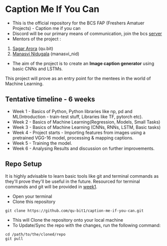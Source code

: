 # Caption Me If You Can

- This is the official repository for the BCS FAP (Freshers Amatuer Projects) - Caption me if you can
- Discord will be our primary means of communication, join the bcs [server](https://discord.gg/zZQbZcu29f)
- Mentors of the project :
1. [Sagar Arora](https://github.com/qu-bit1) (qu.bit)
2. [Manasvi Nidugala](https://github.com/roses-and-thorns) (manasvi_nid)

- The aim of the project is to create an **Image caption generator** using basic CNNs and LSTMs.

This project will prove as an entry point for the mentees in the world of Machine Learning.

## Tentative timeline - 6 weeks

- Week 1 - Basics of Python, Python libraries like np, pd and ML(Introduction - train-test stuff, Libraries like TF, pytorch etc).
- Week 2 - Basics of  Machine Learning(Regression, Models, Small Tasks)
- Week 3 - Basics of Machine Learning (CNNs, RNNs, LSTM, Basic tasks)
- Week 4 - Project starts - Importing features from images using a pretrained VGG-16 model, processing & mapping captions.
- Week 5 - Training the model.
- Week 6 - Analysing Results and discussion on further improvements.


## Repo Setup 

It is highly advisable to learn basic tools like git and terminal commands as they'll prove they'll be useful in the future.
Resourced for terminal commands and git will be provided in [week1](week1).

- Open your terminal
- Clone this repository 
```
git clone https://github.com/qu-bit1/caption-me-if-you-can.git
```

- This will Clone the repository onto your local machine
- To Update/Sync the repo with the changes, run the following command:

```
cd /path/to/the/cloned/repo
git pull 
```


